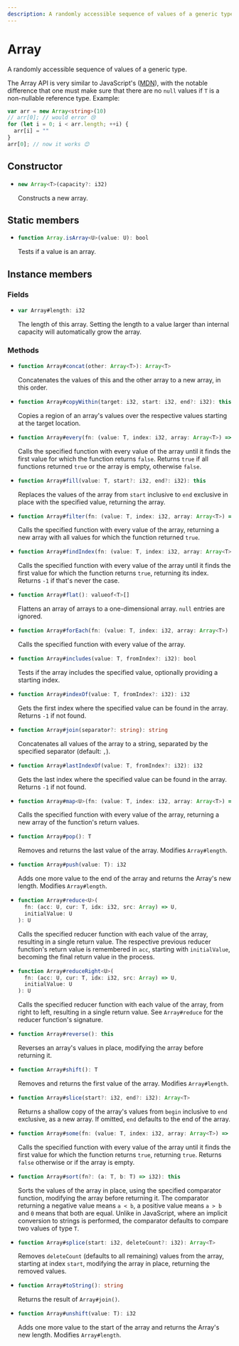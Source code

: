 ```yaml
---
description: A randomly accessible sequence of values of a generic type.
---
```


# Array

A randomly accessible sequence of values of a generic type.

The Array API is very similar to JavaScript's \([MDN](https://developer.mozilla.org/en-US/docs/Web/JavaScript/Reference/Global_Objects/Array)\), with the notable difference that one must make sure that there are no `null`  values if `T` is a non-nullable reference type. Example:

```ts
var arr = new Array<string>(10)
// arr[0]; // would error 😢
for (let i = 0; i < arr.length; ++i) {
  arr[i] = ""
}
arr[0]; // now it works 😊
```

## Constructor

* ```ts
  new Array<T>(capacity?: i32)
  ```
  Constructs a new array.

## Static members

* ```ts
  function Array.isArray<U>(value: U): bool
  ```
  Tests if a value is an array.

## Instance members

### Fields

* ```ts
  var Array#length: i32
  ```
  The length of this array. Setting the length to a value larger than internal capacity will automatically grow the array.

### Methods

* ```ts
  function Array#concat(other: Array<T>): Array<T>
  ```
  Concatenates the values of this and the other array to a new array, in this order.

* ```ts
  function Array#copyWithin(target: i32, start: i32, end?: i32): this
  ```
  Copies a region of an array's values over the respective values starting at the target location.

* ```ts
  function Array#every(fn: (value: T, index: i32, array: Array<T>) => bool): bool
  ```
  Calls the specified function with every value of the array until it finds the first value for which the function returns `false`. Returns `true` if all functions returned `true` or the array is empty, otherwise `false`.

* ```ts
  function Array#fill(value: T, start?: i32, end?: i32): this
  ```
  Replaces the values of the array from `start` inclusive to `end` exclusive in place with the specified value, returning the array.

* ```ts
  function Array#filter(fn: (value: T, index: i32, array: Array<T>) => bool): Array<T>
  ```
  Calls the specified function with every value of the array, returning a new array with all values for which the function returned `true`.

* ```ts
  function Array#findIndex(fn: (value: T, index: i32, array: Array<T>) => bool): i32
  ```
  Calls the specified function with every value of the array until it finds the first value for which the function returns `true`, returning its index. Returns `-1` if that's never the case.

* ```ts
  function Array#flat(): valueof<T>[]
  ```
  Flattens an array of arrays to a one-dimensional array. `null` entries are ignored.

* ```ts
  function Array#forEach(fn: (value: T, index: i32, array: Array<T>) => void): void
  ```
  Calls the specified function with every value of the array.

* ```ts
  function Array#includes(value: T, fromIndex?: i32): bool
  ```
  Tests if the array includes the specified value, optionally providing a starting index.

* ```ts
  function Array#indexOf(value: T, fromIndex?: i32): i32
  ```
  Gets the first index where the specified value can be found in the array. Returns `-1` if not found.

* ```ts
  function Array#join(separator?: string): string
  ```
  Concatenates all values of the array to a string, separated by the specified separator \(default: `,`\).

* ```ts
  function Array#lastIndexOf(value: T, fromIndex?: i32): i32
  ```
  Gets the last index where the specified value can be found in the array. Returns `-1` if not found.

* ```ts
  function Array#map<U>(fn: (value: T, index: i32, array: Array<T>) => U): Array<U>
  ```
  Calls the specified function with every value of the array, returning a new array of the function's return values.

* ```ts
  function Array#pop(): T
  ```
  Removes and returns the last value of the array. Modifies `Array#length`.

* ```ts
  function Array#push(value: T): i32
  ```
  Adds one more value to the end of the array and returns the Array's new length. Modifies `Array#length`.

* ```ts
  function Array#reduce<U>(
    fn: (acc: U, cur: T, idx: i32, src: Array) => U,
    initialValue: U
  ): U
  ```
  Calls the specified reducer function with each value of the array, resulting in a single return value. The respective previous reducer function's return value is remembered in `acc`, starting with `initialValue`, becoming the final return value in the process.

* ```ts
  function Array#reduceRight<U>(
    fn: (acc: U, cur: T, idx: i32, src: Array) => U,
    initialValue: U
  ): U
  ```
  Calls the specified reducer function with each value of the array, from right to left, resulting in a single return value. See `Array#reduce` for the reducer function's signature.

* ```ts
  function Array#reverse(): this
  ```
  Reverses an array's values in place, modifying the array before returning it.

* ```ts
  function Array#shift(): T
  ```
  Removes and returns the first value of the array. Modifies `Array#length`.

* ```ts
  function Array#slice(start?: i32, end?: i32): Array<T>
  ```
  Returns a shallow copy of the array's values from `begin` inclusive to `end` exclusive, as a new array. If omitted, `end` defaults to the end of the array.

* ```ts
  function Array#some(fn: (value: T, index: i32, array: Array<T>) => bool): bool
  ```
  Calls the specified function with every value of the array until it finds the first value for which the function returns `true`, returning `true`. Returns `false` otherwise or if the array is empty.

* ```ts
  function Array#sort(fn?: (a: T, b: T) => i32): this
  ```
  Sorts the values of the array in place, using the specified comparator function, modifying the array before returning it. The comparator returning a negative value means `a < b`, a positive value means `a > b` and `0` means that both are equal. Unlike in JavaScript, where an implicit conversion to strings is performed, the comparator defaults to compare two values of type `T`.

* ```ts
  function Array#splice(start: i32, deleteCount?: i32): Array<T>
  ```
  Removes `deleteCount` \(defaults to all remaining\) values from the array, starting at index `start`, modifying the array in place, returning the removed values.

* ```ts
  function Array#toString(): string
  ```
  Returns the result of `Array#join()`.

* ```ts
  function Array#unshift(value: T): i32
  ```
  Adds one more value to the start of the array and returns the Array's new length. Modifies `Array#length`.

